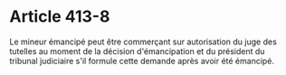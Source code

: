 # Article 413-8

Le mineur émancipé peut être commerçant sur autorisation du juge des tutelles au moment de la décision d'émancipation et du président du tribunal judiciaire s'il formule cette demande après avoir été émancipé.
